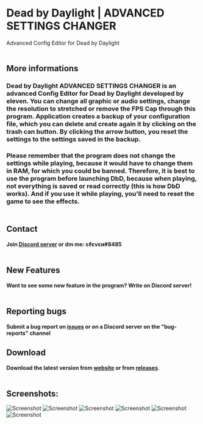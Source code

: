 # Dead by Daylight | ADVANCED SETTINGS CHANGER
Advanced Config Editor for Dead by Daylight
<br /><br />
## More informations
### Dead by Daylight ADVANCED SETTINGS CHANGER is an advanced Config Editor for Dead by Daylight developed by eleven. You can change all graphic or audio settings, change the resolution to stretched or remove the FPS Cap through this program. Application creates a backup of your configuration file, which you can delete and create again it by clicking on the trash can button. By clicking the arrow button, you reset the settings to the settings saved in the backup. 

### Please remember that the program does not change the settings while playing, because it would have to change them in RAM, for which you could be banned. Therefore, it is best to use the program before launching DbD, because when playing, not everything is saved or read correctly (this is how DbD works). And if you use it while playing, you'll need to reset the game to see the effects.<br /><br />
## Contact 
#### Join [Discord server](https://discord.com/invite/EY9uaqTS7Z) or dm me: єℓєνєи#8485<br /><br />
## New Features
#### Want to see some new feature in the program? Write on Discord server!<br /><br />
## Reporting bugs
#### Submit a bug report on [issues](https://github.com/elefelen/DbD_ADVANCED_SETTINGS_CHANGER/issues) or on a Discord server on the "bug-reports" channel
## Download
#### Download the latest version from [website](http://dbdconfigeditor.epizy.com/) or from [releases](https://github.com/elefelen/dead-by-daylight-advanced-settings-changer/releases).<br /><br />
## Screenshots:<br />
![Screenshot](https://github.com/elefelen/DbD_ADVANCED_SETTINGS_CHANGER/blob/main/image10.PNG)
![Screenshot](https://github.com/elefelen/DbD_ADVANCED_SETTINGS_CHANGER/blob/main/image11.PNG)
![Screenshot](https://github.com/elefelen/DbD_ADVANCED_SETTINGS_CHANGER/blob/main/image12.PNG)
![Screenshot](https://github.com/elefelen/DbD_ADVANCED_SETTINGS_CHANGER/blob/main/image13.PNG)
![Screenshot](https://github.com/elefelen/DbD_ADVANCED_SETTINGS_CHANGER/blob/main/image13.PNG)
![Screenshot](https://github.com/elefelen/DbD_ADVANCED_SETTINGS_CHANGER/blob/main/image9.PNG)

